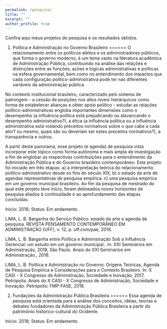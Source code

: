 ```yaml
---
permalink: /pesquisa/
title: ""
excerpt: ""
author_profile: true
---
```


Confira aqui meus projetos de pesquisa e os resultados obtidos.

1) Política e Administração no Governo Brasileiro
======
O relacionamento entre os políticos eleitos e os administradores públicos, que forma o governo moderno, é um tema vasto na literatura acadêmica de Administração Pública, contribuindo na análise das relações e distinções entre as funções, ações e lógicas administrativas e políticas na esfera governamental, bem como no entendimento dos impactos que cada configuração político-administrativa pode ter nas diferentes variáveis da administração pública.

No contexto institucional brasileiro, caracterizado pelo sistema de patrongem - a cessão de posições nos altos níveis hierárquicos como forma de estabelecer alianças e obter apoio político - estudar as relações político-administrativas engloba importantes dimensões como o desempenho (a influência política está prejudicando ou alavancando o desempenho administrativo?), a ética (a influência política ou a influência administrativa está violando preceitos normativos sobre o que cabe a cada ator? ou mesmo, quais são ou deveriam ser estes preceitos normativos?), a transparência e outros. 

A partir deste panorama, esse projeto (e agenda) de pesquisa vista incorporar este tópico como forma autônoma e mais ampla de investigação a fim de englobar as respectivas contribuições para o entendimento da Administração Pública e do Governo brasileiro contemporâneo. Este projeto foi iniciado em três etapas: a) a interpretação teórica do relacionamento político-administrativo desde os fins do século XIX; b) o estado da arte de agendas representativas de pesquisa empírica; c) uma pesquisa empírica em um governo municipal brasileiro. Ao fim da pesquisa de mestrado do qual este projeto teve início, foram delineados novos horizontes de pesquisa aliados à continuidade e ao aprofundamento das etapas concluídas.

Início: 2016;
Status: Em andamento.

LIMA, L. B. Barganha do Serviço Público: estado da arte e agenda de pesquisa. REVISTA PENSAMENTO CONTEMPORÂNEO EM ADMINISTRAÇÃO (UFF), v. 12, p. uff.com/pae, 2018.

LIMA, L. B. Barganha entre Política e Administração Sob a Influência Gerencial: um estudo em um governo municipal.. In: XXI Seminários em Administração, 2018, São Paulo. Anais do XXI Seminários em Administração., 2018.

LIMA, L. B. Política e Administração no Governo: Origens Teóricas, Agenda de Pesquisa Empírica e Considerações para o Contexto Brasileiro. In: X CASI - X Congresso de Administração, Sociedade e Inovação, 2017, Petrópolis. Anais do X CASI - X Congresso de Administração, Sociedade e Inovação. Petrópolis: FMP-FASE, 2018.


2) Fundações da Administração Pública Brasileira
======
Essa agenda de pesquisa está orientada para a análise dos conceitos, idéias, teorias e debates fundadores da Administração Pública Brasileira a partir do patrimônio histórico-cultural do Ocidente.

Início: 2018;
Status: Em andamento.
